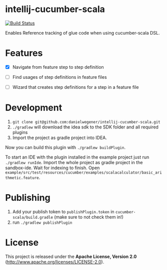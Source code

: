 intellij-cucumber-scala
=======================

[![Build Status](https://travis-ci.com/vbmacher/intellij-cucumber-scala.svg?branch=master)](https://travis-ci.com/vbmacher/intellij-cucumber-scala)

Enables Reference tracking of glue code when using cucumber-scala DSL.

# Features

- [x] Navigate from feature step to step definition
- [ ] Find usages of step definitions in feature files
- [ ] Wizard that creates step definitions for a step in a feature file


# Development

1. `git clone git@github.com:danielwegener/intellij-cucumber-scala.git`
2. `./gradlew` will download the idea sdk to the SDK folder and all required plugins
3. Import the project as gradle project into IDEA.

Now you can build this plugin with `./gradlew buildPlugin`.

To start an IDE with the plugin installed in the example project just run `./gradlew runIde`. Import the whole project as gradle project in the sandbox-ide. Wait for indexing to finish. Open `example/src/test/resources/cucumber/examples/scalacalculator/basic_arithmetic.feature`.
 
# Publishing

1. Add your publish token to `publishPlugin.token` in `cucumber-scala/build.gradle` (make sure to not check them in!)
2. run `./gradlew publishPlugin`

# License

This project is released under the __Apache License, Version 2.0__ (http://www.apache.org/licenses/LICENSE-2.0).
